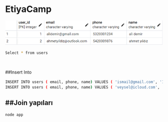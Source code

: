 # EtiyaCamp
![](image/users.png)
```sh
Select * from users
```
<img></img>

##Insert Into
```sh
INSERT INTO users ( email, phone, name) VALUES ( 'ismail@gmail.com', '151617', 'ismail');
INSERT INTO users ( email, phone, name) VALUES ( 'veysel@icloud.com', '5678', 'veysel');
```

##Join yapıları
---

```sh
node app
```
